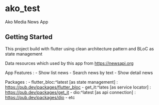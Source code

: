# ako_test

Ako Media News App

## Getting Started

This project build with flutter using clean architecture pattern and BLoC as state management 

Data resources which used by this app from https://newsapi.org

App Features :
    - Show list news
    - Search news by text
    - Show detail news

Packages :
    - flutter_bloc:^latest
        [as state management] : https://pub.dev/packages/flutter_bloc
    - get_it:^lates
        [as service locator] : https://pub.dev/packages/get_it
    - dio:^latest
        [as api connection] : https://pub.dev/packages/dio
    - etc

